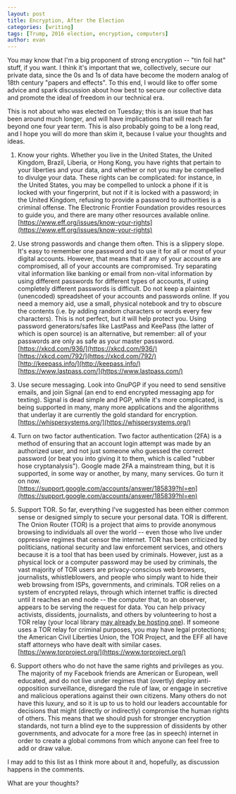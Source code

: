 ```yaml
---
layout: post
title: Encryption, After the Election
categories: [writing]
tags: [Trump, 2016 election, encryption, computers]
author: evan
---
```

You may know that I'm a big proponent of strong encryption -- "tin foil hat" stuff, if you want. I think it's important that we, collectively, secure our private data, since the 0s and 1s of data have become the modern analog of 18th century "papers and effects". To this end, I would like to offer some advice and spark discussion about how best to secure our collective data and promote the ideal of freedom in our technical era.

This is not about who was elected on Tuesday; this is an issue that has been around much longer, and will have implications that will reach far beyond one four year term. This is also probably going to be a long read, and I hope you will do more than skim it, because I value your thoughts and ideas.

  1. Know your rights. Whether you live in the United States, the United Kingdom, Brazil, Liberia, or Hong Kong, you have rights that pertain to your liberties and your data, and whether or not you may be compelled to divulge your data. These rights can be complicated: for instance, in the United States, you may be compelled to unlock a phone if it is locked with your fingerprint, but not if it is locked with a password; in the United Kingdom, refusing to provide a password to authorities is a criminal offense. The Electronic Frontier Foundation provides resources to guide you, and there are many other resources available online.  
  [https://www.eff.org/issues/know-your-rights](https://www.eff.org/issues/know-your-rights)

  2. Use strong passwords and change them often. This is a slippery slope. It's easy to remember one password and to use it for all or most of your digital accounts. However, that means that if any of your accounts are compromised, all of your accounts are compromised. Try separating vital information like banking or email from non-vital information by using different passwords for different types of accounts, if using completely different passwords is difficult. Do not keep a plaintext (unencoded) spreadsheet of your accounts and passwords online. If you need a memory aid, use a small, physical notebook and try to obscure the contents (i.e. by adding random characters or words every few characters). This is not perfect, but it will help protect you. Using password generators/safes like LastPass and KeePass (the latter of which is open source) is an alternative, but remember: all of your passwords are only as safe as your master password.  
    [https://xkcd.com/936/](https://xkcd.com/936/)  
    [https://xkcd.com/792/](https://xkcd.com/792/)  
    [http://keepass.info/](http://keepass.info/)  
    [https://www.lastpass.com/](https://www.lastpass.com/)   

  3. Use secure messaging. Look into GnuPGP if you need to send sensitive emails, and join Signal (an end to end encrypted messaging app for texting). Signal is dead simple and PGP, while it's more complicated, is being supported in many, many more applications and the algorithms that underlay it are currently the gold standard for encryption.  
  [https://whispersystems.org/](https://whispersystems.org/)

  4. Turn on two factor authentication. Two factor authentication (2FA) is a method of ensuring that an account login attempt was made by an authorized user, and not just someone who guessed the correct password (or beat you into giving it to them, which is called "rubber hose cryptanalysis"). Google made 2FA a mainstream thing, but it is supported, in some way or another, by many, many services. Go turn it on now.  
  [https://support.google.com/accounts/answer/185839?hl=en](https://support.google.com/accounts/answer/185839?hl=en)

  5. Support TOR. So far, everything I've suggested has been either common sense or designed simply to secure your personal data. TOR is different. The Onion Router (TOR) is a project that aims to provide anonymous browsing to individuals all over the world -- even those who live under oppressive regimes that censor the internet. TOR has been criticized by politicians, national security and law enforcement services, and others because it is a tool that has been used by criminals. However, just as a physical lock or a computer password may be used by criminals, the vast majority of TOR users are privacy-conscious web browsers, journalists, whistleblowers, and people who simply want to hide their web browsing from ISPs, governments, and criminals. TOR relies on a system of encrypted relays, through which internet traffic is directed until it reaches an end node -- the computer that, to an observer, appears to be serving the request for data. You can help privacy activists, dissidents, journalists, and others by volunteering to host a TOR relay (your local library [may already be hosting one](https://libraryfreedomproject.org/torexitpilotphase1/)). If someone uses a TOR relay for criminal purposes, you may have legal protections; the American Civil Liberties Union, the TOR Project, and the EFF all have staff attorneys who have dealt with similar cases.  
  [https://www.torproject.org/](https://www.torproject.org/)

  6. Support others who do not have the same rights and privileges as you. The majority of my Facebook friends are American or European, well educated, and do not live under regimes that (overtly) deploy anti-opposition surveillance, disregard the rule of law, or engage in secretive and malicious operations against their own citizens. Many others do not have this luxury, and so it is up to us to hold our leaders accountable for decisions that might (directly or indirectly) compromise the human rights of others. This means that we should push for stronger encryption standards, not turn a blind eye to the suppression of dissidents by other governments, and advocate for a more free (as in speech) internet in order to create a global commons from which anyone can feel free to add or draw value.

I may add to this list as I think more about it and, hopefully, as discussion happens in the comments.

What are your thoughts?

